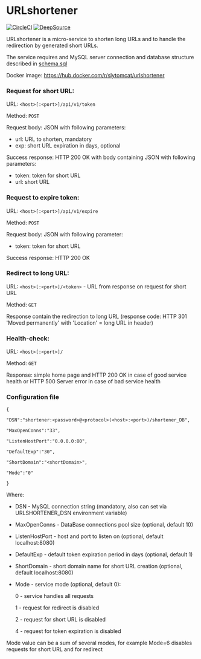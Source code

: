 # URLshortener
[![CircleCI](https://circleci.com/gh/slytomcat/URLshortener.svg?style=svg)](https://circleci.com/gh/slytomcat/URLshortener)
[![DeepSource](https://static.deepsource.io/deepsource-badge-light.svg)](https://deepsource.io/gh/slytomcat/URLshortener/?ref=repository-badge)

URLshortener is a micro-service to shorten long URLs and to handle the redirection by generated short URLs.

The service requires and MySQL server connection and database structure described in [schema.sql](https://github.com/slytomcat/URLshortener/blob/master/schema.sql)

Docker image: https://hub.docker.com/r/slytomcat/urlshortener

### Request for short URL:

URL: `<host>[:<port>]/api/v1/token`

Method: `POST`

Request body: JSON with following parameters:

- url: URL to shorten, mandatory
- exp: short URL expiration in days, optional

Success response: HTTP 200 OK with body containing JSON with following parameters:

- token: token for short URL
- url: short URL

### Request to expire token:

URL: `<host>[:<port>]/api/v1/expire`

Method: `POST`

Request body: JSON with following parameter:

- token: token for short URL

Success response: HTTP 200 OK

### Redirect to long URL:
URL: `<host>[:<port>]/<token>` - URL from response on request for short URL

Method: `GET`

Response contain the redirection to long URL (response code: HTTP 301 'Moved permanently' with 'Location' = long URL in header)

### Health-check:
URL: `<host>[:<port>]/`

Method: `GET`

Response: simple home page and HTTP 200 OK in case of good service health or HTTP 500 Server error in case of bad service health


### Configuration file

    {

    "DSN":"shortener:<password>@<protocol>(<host>:<port>)/shortener_DB",

    "MaxOpenConns":"33",

    "ListenHostPort":"0.0.0.0:80",

    "DefaultExp":"30",

    "ShortDomain":"<shortDomain>",

    "Mode":"0"

    }

Where:

- DSN - MySQL connection string (mandatory, also can set via URLSHORTENER_DSN environment variable)
- MaxOpenConns - DataBase connections pool size (optional, default 10)
- ListenHostPort - host and port to listen on (optional, default localhost:8080)
- DefaultExp - default token expiration period in days (optional, default 1)
- ShortDomain - short domain name for short URL creation (optional, default localhost:8080)
- Mode - service mode (optional, default 0):

   0 - service handles all requests

   1 - request for redirect is disabled

   2 - request for short URL is disabled

   4 - request for token expiration is disabled

Mode value can be a sum of several modes, for example Mode=6 disables requests for short URL and for redirect
